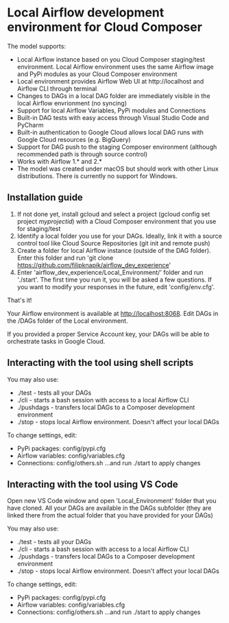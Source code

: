 # Local Airflow development environment for Cloud Composer

The model supports:
- Local Airflow instance based on you Cloud Composer staging/test environment. Local Airflow environment uses the same Airflow image and PyPi modules as your Cloud Composer environment
- Local environment provides Airflow Web UI at http://localhost and Airflow CLI through terminal
- Changes to DAGs in a local DAG folder are immediately visible in the local Airflow envrionment (no syncing)
- Support for local Airflow Variables, PyPi modules and Connections
- Built-in DAG tests with easy access through Visual Studio Code and PyCharm
- Built-in authentication to Google Cloud allows local DAG runs with Google Cloud resources (e.g. BigQuery)
- Support for DAG push to the staging Composer environment (although recommended path is through source control)
- Works with Airflow 1.* and 2.*
- The model was created under macOS but should work with other Linux distributions. There is currently no support for Windows. 

## Installation guide
1. If not done yet, install gcloud and select a project (gcloud config set project *myprojectid*) with a Cloud Composer environment that you use for staging/test
2. Identify a local folder you use for your DAGs. Ideally, link it with a source control tool like Cloud Source Repositories (git init and remote push)
3. Create a folder for local Airflow instance (outside of the DAG folder). Enter this folder and run 'git clone https://github.com/filipknapik/airflow_dev_experience'
4. Enter 'airflow_dev_experience/Local_Environment/' folder and run './start'. The first time you run it, you will be asked a few questions. If you want to modify your responses in the future, edit 'config/env.cfg'.

That's it!

Your Airflow environment is available at [http://localhost:8068](http://localhost:8068). 
Edit DAGs in the /DAGs folder of the Local environment. 

If you provided a proper Service Account key, your DAGs will be able to orchestrate tasks in Google Cloud. 

## Interacting with the tool using shell scripts
 You may also use: 
  - ./test - tests all your DAGs
  - ./cli - starts a bash session with access to a local Airflow CLI
  - ./pushdags - transfers local DAGs to a Composer development environment
  - ./stop - stops local Airflow environment. Doesn't affect your local DAGs
  
 To change settings, edit:
  - PyPi packages: config/pypi.cfg
  - Airflow variables: config/variables.cfg
  - Connections: config/others.sh
...and run ./start to apply changes

## Interacting with the tool using VS Code
 Open new VS Code window and open 'Local_Environment' folder that you have cloned. All your DAGs are available in the DAGs subfolder (they are linked there from the actual folder that you have provided for your DAGs)

 You may also use: 
  - ./test - tests all your DAGs
  - ./cli - starts a bash session with access to a local Airflow CLI
  - ./pushdags - transfers local DAGs to a Composer development environment
  - ./stop - stops local Airflow environment. Doesn't affect your local DAGs

 To change settings, edit:
  - PyPi packages: config/pypi.cfg
  - Airflow variables: config/variables.cfg
  - Connections: config/others.sh
...and run ./start to apply changes


